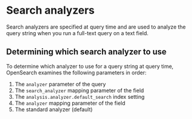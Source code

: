 # Search analyzers
Search analyzers are specified at query time and are used to analyze the query string when you run a full-text query on a text field.

## Determining which search analyzer to use

To determine which analyzer to use for a query string at query time, OpenSearch examines the following parameters in order:

1. The `analyzer` parameter of the query
2. The `search_analyzer` mapping parameter of the field
3. The `analysis.analyzer.default_search` index setting
4. The `analyzer` mapping parameter of the field
5. The standard analyzer (default)